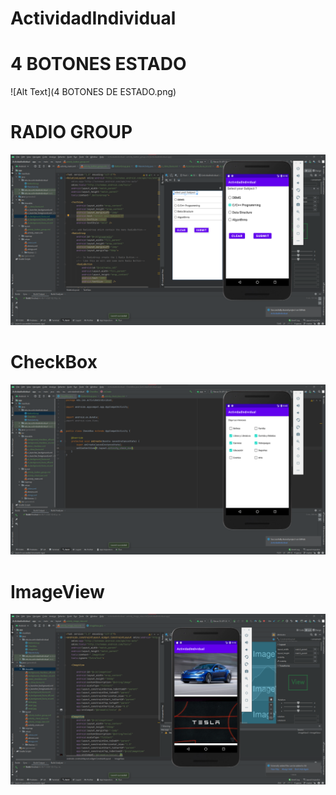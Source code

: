 # ActividadIndividual
# 4 BOTONES ESTADO
![Alt Text](4 BOTONES DE ESTADO.png)

# RADIO GROUP
![Alt Text](RadioGroup.png)

# CheckBox
![Alt Text](Checkbox.png)

# ImageView
![Alt Text](ImageView.png)

